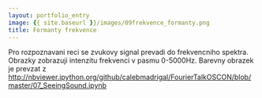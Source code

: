 ```yaml
---
layout: portfolio_entry
image: {{ site.baseurl }}/images/09frekvence_formanty.png
title: Formanty frekvence 
---
```

Pro rozpoznavani reci se zvukovy signal prevadi do frekvencniho spektra.
Obrazky zobrazuji intenzitu frekvenci v pasmu 0-5000Hz. Barevny obrazek je prevzat z http://nbviewer.ipython.org/github/calebmadrigal/FourierTalkOSCON/blob/master/07_SeeingSound.ipynb
